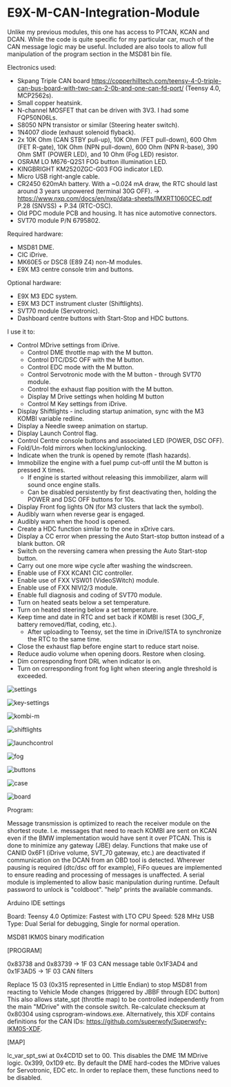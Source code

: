# E9X-M-CAN-Integration-Module
 
Unlike my previous modules, this one has access to PTCAN, KCAN and DCAN. While the code is quite specific for my particular car, much of the CAN message logic may be useful.
Included are also tools to allow full manipulation of the program section in the MSD81 bin file.


Electronics used:
 
* Skpang Triple CAN board https://copperhilltech.com/teensy-4-0-triple-can-bus-board-with-two-can-2-0b-and-one-can-fd-port/ (Teensy 4.0, MCP2562s).
* Small copper heatsink.
* N-channel MOSFET that can be driven with 3V3. I had some FQP50N06Ls.
* S8050 NPN transistor or similar (Steering heater switch).
* 1N4007 diode (exhaust solenoid flyback).
* 2x 10K Ohm (CAN STBY pull-up), 10K Ohm (FET pull-down), 600 Ohm (FET R-gate), 10K Ohm (NPN pull-down), 600 Ohm (NPN R-base), 390 Ohm SMT (POWER LED), and 10 Ohm (Fog LED) resistor.
* OSRAM LO M676-Q2S1 FOG button illumination LED.
* KINGBRIGHT KM2520ZGC-G03 FOG indicator LED.
* Micro USB right-angle cable.
* CR2450 620mAh battery. With a ~0.024 mA draw, the RTC should last around 3 years unpowered (terminal 30G OFF).
	-> https://www.nxp.com/docs/en/nxp/data-sheets/IMXRT1060CEC.pdf P.28 (SNVSS) + P.34 (RTC-OSC).
* Old PDC module PCB and housing. It has nice automotive connectors.
* SVT70 module P/N 6795802.


Required hardware:
* MSD81 DME.
* CIC iDrive.
* MK60E5 or DSC8 (E89 Z4) non-M modules.
* E9X M3 centre console trim and buttons.


Optional hardware:
* E9X M3 EDC system.
* E9X M3 DCT instrument cluster (Shiftlights).
* SVT70 module (Servotronic).
* Dashboard centre buttons with Start-Stop and HDC buttons.



I use it to:

* Control MDrive settings from iDrive.
	* Control DME throttle map with the M button.
	* Control DTC/DSC OFF with the M button.
	* Control EDC mode with the M button.
	* Control Servotronic mode with the M button - through SVT70 module.
	* Control the exhaust flap position with the M button.
	* Display M Drive settings when holding M button
	* Control M Key settings from iDrive.
* Display Shiftlights - including startup animation, sync with the M3 KOMBI variable redline.
* Display a Needle sweep animation on startup.
* Display Launch Control flag.
* Control Centre console buttons and associated LED (POWER, DSC OFF).
* Fold/Un-fold mirrors when locking/unlocking.
* Indicate when the trunk is opened by remote (flash hazards).
* Immobilize the engine with a fuel pump cut-off until the M button is pressed X times.
	* If engine is started without releasing this immobilizer, alarm will sound once engine stalls.
	* Can be disabled persistently by first deactivating then, holding the POWER and DSC OFF buttons for 10s.
* Display Front fog lights ON (for M3 clusters that lack the symbol).
* Audibly warn when reverse gear is engaged.
* Audibly warn when the hood is opened.
* Create a HDC function similar to the one in xDrive cars.
* Display a CC error when pressing the Auto Start-stop button instead of a blank button.
  OR
* Switch on the reversing camera when pressing the Auto Start-stop button.
* Carry out one more wipe cycle after washing the windscreen.
* Enable use of FXX KCAN1 CIC controller.
* Enable use of FXX VSW01 (VideoSWitch) module.
* Enable use of FXX NIVI2/3 module.
* Enable full diagnosis and coding of SVT70 module.
* Turn on heated seats below a set temperature.
* Turn on heated steering below a set temperature.
* Keep time and date in RTC and set back if KOMBI is reset (30G_F, battery removed/flat, coding, etc.).
	* After uploading to Teensy, set the time in iDrive/ISTA to synchronize the RTC to the same time.
* Close the exhaust flap before engine start to reduce start noise.
* Reduce audio volume when opening doors. Restore when closing.
* Dim corresponding front DRL when indicator is on.
* Turn on corresponding front fog light when steering angle threshold is exceeded.


![settings](img/idrive-settings.jpg "idrive-settings")

![key-settings](img/m-key-settings.jpg "key-settings")

![kombi-m](img/kombi-m.jpg "kombi-m")

![shiftlights](img/shiftlight.jpg "shiftlights")

![launchcontrol](img/launch-control/kombi.jpg "launchcontrol")

![fog](img/Fog/indicatoron.jpg "fog")

![buttons](img/hdc-msa-buttons.jpg "buttons")

![case](img/case.jpg "case")

![board](img/board/board-anotated.jpg "board")




Program:

Message transmission is optimized to reach the receiver module on the shortest route. I.e. messages that need to reach KOMBI are sent on KCAN even if the BMW implementation would have sent it over PTCAN. This is done to minimize any gateway (JBE) delay.
Functions that make use of CANID 0x6F1 (iDrive volume, SVT_70 gateway, etc.) are deactivated if communication on the DCAN from an OBD tool is detected.
Wherever pausing is required (dtc/dsc off for example), FiFo queues are implemented to ensure reading and processing of messages is unaffected.
A serial module is implemented to allow basic manipulation during runtime. Default password to unlock is "coldboot". "help" prints the available commands.


Arduino IDE settings

Board: Teensy 4.0
Optimize: Fastest with LTO
CPU Speed: 528 MHz
USB Type: Dual Serial for debugging, Single for normal operation.



MSD81 IKM0S binary modification

[PROGRAM]

0x83738   and  0x83739  -> 1F 03      CAN message table
0x1F3AD4  and  0x1F3AD5 -> 1F 03      CAN filters

Replace 15 03 (0x315 represented in Little Endian) to stop MSD81 from reacting to Vehicle Mode changes (triggered by JBBF through EDC button)
This also allows state_spt (throttle map) to be controlled independently from the main "MDrive" with the console switch.
Re-calculate checksum at 0x80304 using csprogram-windows.exe. Alternatively, this XDF contains definitions for the CAN IDs: https://github.com/superwofy/Superwofy-IKM0S-XDF.




[MAP]

lc_var_spt_swi at 0x4CD1D set to 00. This disables the DME 1M MDrive logic. 0x399, 0x1D9 etc.
By default the DME hard-codes the MDrive values for Servotronic, EDC etc. In order to replace them, these functions need to be disabled.